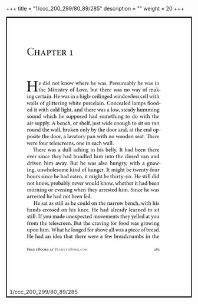 +++
title = "1/ccc_200_299/80_89/285"
description = ""
weight = 20
+++

<table style="border:2px solid black;max-width:800px;max-height:800px;" 
><tr><td><img class="center-fit-jpg"
src="/jpg_/out_jpg_1984__285.jpg"  >1/ccc_200_299/80_89/285</img></td></tr></table>